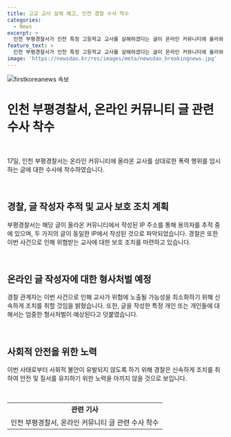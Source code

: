 ```yaml
---
title: 고교 교사 살해 예고, 인천 경찰 수사 착수
categories:
  - News
excerpt: >
  인천 부평경찰서가 인천 특정 고등학교 교사를 살해하겠다는 글이 온라인 커뮤니티에 올라와 수사에 착수했습니다. 이전에도 학교에서 칼부림할 것이라는 글이 올라온 바 있는데, 경찰은 두 게시글이 같은 IP에서 작성된 것으로 확인해 용의자를 추적 중이며, 범행 대상으로 지목된 교사는 보호 조치할 방침입니다. YTN 검색해 채널 추가 or 전화 02-398-8585, 메일 social@ytn.co.kr로 제보 바랍니다.
feature_text: >
  인천 부평경찰서가 인천 특정 고등학교 교사를 살해하겠다는 글이 온라인 커뮤니티에 올라와 수사에 착수했습니다. 이전에도 학교에서 칼부림할 것이라는 글이 올라온 바 있는데, 경찰은 두 게시글이 같은 IP에서 작성된 것으로 확인해 용의자를 추적 중이며, 범행 대상으로 지목된 교사는 보호 조치할 방침입니다. YTN 검색해 채널 추가 or 전화 02-398-8585, 메일 social@ytn.co.kr로 제보 바랍니다.
image: 'https://newsdao.kr/res/images/meta/newsdao_breakingnews.jpg'
---
```


<p><img src="https://newsdao.kr/res/images/meta/newsdao_breakingnews.jpg" alt="firstkoreanews 속보" /></p>

<h1 data-ke-size="size28"><b>인천 부평경찰서, 온라인 커뮤니티 글 관련 수사 착수</b></h1>

<p data-ke-size="size16">&nbsp;</p>

<p data-ke-size="size16">17일, 인천 부평경찰서는 온라인 커뮤니티에 올라온 교사를 상대로한 폭력 행위를 암시하는 글에 대한 수사에 착수하였습니다. </p>

<p data-ke-size="size16">&nbsp;</p>

<h2 data-ke-size="size26"><b>경찰, 글 작성자 추적 및 교사 보호 조치 계획</b></h2>

<p data-ke-size="size16">부평경찰서는 해당 글이 올라온 커뮤니티에서 작성된 IP 주소를 통해 용의자를 추적 중에 있으며, 두 가지의 글이 동일한 IP에서 작성된 것으로 파악되었습니다. 경찰은 또한 이번 사건으로 인해 위협받는 교사에 대한 보호 조치를 마련하고 있습니다. </p>

<p data-ke-size="size16">&nbsp;</p>

<h2 data-ke-size="size26"><b>온라인 글 작성자에 대한 형사처벌 예정</b></h2>

<p data-ke-size="size16">경찰 관계자는 이번 사건으로 인해 교사가 위험에 노출될 가능성을 최소화하기 위해 신속하게 조치를 취할 것임을 밝혔습니다. 또한, 글을 작성한 특정 개인 또는 개인들에 대해서는 엄중한 형사처벌이 예상된다고 덧붙였습니다. </p>

<p data-ke-size="size16">&nbsp;</p>

<h2 data-ke-size="size26"><b>사회적 안전을 위한 노력</b></h2>

<p data-ke-size="size16">이번 사태로부터 사회적 불안이 유발되지 않도록 하기 위해 경찰은 신속하게 조치를 취하여 안전 및 질서를 유지하기 위한 노력을 아끼지 않을 것으로 보입니다. </p>

<p data-ke-size="size16">&nbsp;</p>

<table>
    <tbody>
        <tr>
            <td style="text-align: center; height: 17px;"><b>관련 기사</b></td>
        </tr>
        <tr>
            <td style="text-align: center; height: 17px;">인천 부평경찰서, 온라인 커뮤니티 글 관련 수사 착수</td>
        </tr>
    </tbody>
</table>

<p data-ke-size="size16">&nbsp;</p>

